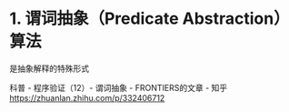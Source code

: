








# 1. 谓词抽象（Predicate Abstraction）算法
是抽象解释的特殊形式





科普 - 程序验证（12）- 谓词抽象 - FRONTIERS的文章 - 知乎
https://zhuanlan.zhihu.com/p/332406712




